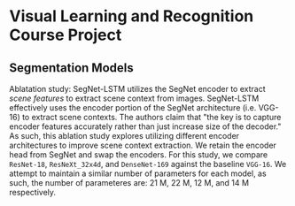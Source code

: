# Visual Learning and Recognition Course Project






## Segmentation Models
Ablatation study: SegNet-LSTM utilizes the SegNet encoder to extract _scene features_ to extract scene context from images. SegNet-LSTM effectively uses the encoder portion of the SegNet architecture (i.e. VGG-16) to extract scene contexts. The authors claim that "the key is to capture encoder features
accurately rather than just increase size of the decoder."  
As such, this ablation study explores utilizing different encoder architectures to improve scene context extraction. We retain the encoder head from SegNet and swap the encoders. For this study, we compare `ResNet-18`, `ResNeXt_32x4d`, and `DenseNet-169` against the baseline `VGG-16`. We attempt to maintain a similar number of parameters for each model, as such, the number of parameteres are: 21 M, 22 M, 12 M, and 14 M respectively.